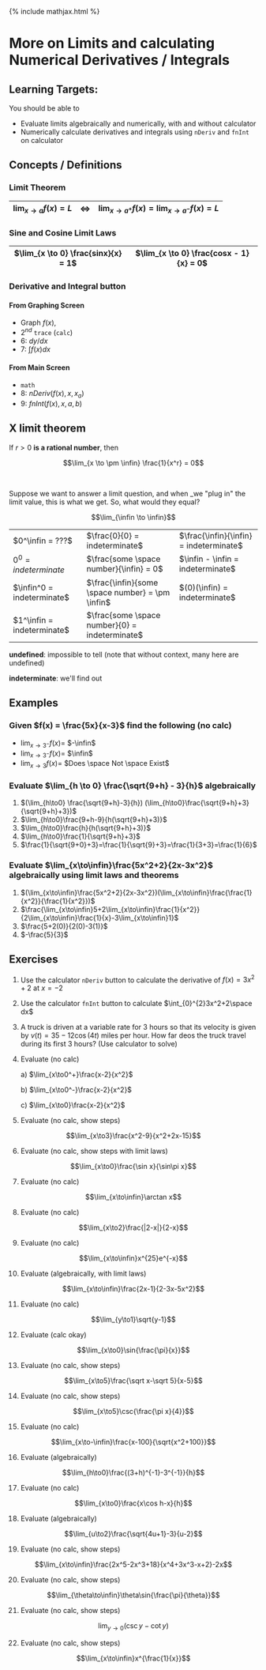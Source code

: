 {% include mathjax.html %}

# More on Limits and calculating Numerical Derivatives / Integrals

## Learning Targets:

You should be able to

- Evaluate limits algebraically and numerically, with and without calculator
- Numerically calculate derivatives and integrals using `nDeriv` and `fnInt` on calculator

## Concepts / Definitions

### Limit Theorem

| $\lim_{x \to a} f(x) = L$ | $\iff$ | $\lim_{x \to a^+} f(x) = \lim_{x \to a^-} f(x) = L$ |
|---|---|---|

### Sine and Cosine Limit Laws

| $\lim_{x \to 0} \frac{sinx}{x} = 1$ | $\lim_{x \to 0} \frac{cosx - 1}{x} = 0$ |
|---|---|

### Derivative and Integral button

#### From Graphing Screen

- Graph $f(x)$,
- $2^{nd}$ `trace` (`calc`)
- 6: $dy/dx$
- 7: $\int f(x) dx$

#### From Main Screen

- `math`
- 8: $nDeriv(f(x), x, x_a)$
- 9: $fnInt(f(x), x, a, b)$

## X limit theorem

If $r > 0$ **is a rational number**, then

$$\lim_{x \to \pm \infin} \frac{1}{x^r} = 0$$

&nbsp;

Suppose we want to answer a limit question, and when _we "plug in" the limit value, this is what we get.
So, what would they equal?

$$\lim_{\infin \to \infin}$$

| | | |
|---|---|---|
| $0^\infin = ???$ | $\frac{0}{0} = indeterminate$ |$\frac{\infin}{\infin} = indeterminate$ |
| $0^0 = indeterminate$ | $\frac{some \space number}{\infin} = 0$ | $\infin - \infin = indeterminate$ |
| $\infin^0 = indeterminate$ | $\frac{\infin}{some \space number} = \pm \infin$ | $(0)(\infin) = indeterminate$ |
| $1^\infin = indeterminate$ | $\frac{some \space number}{0} = indeterminate$ |

__undefined__: impossible to tell (note that without context, many here are undefined)

__indeterminate__: we'll find out

## Examples

### Given $f(x) = \frac{5x}{x-3}$ find the following (no calc)

- $\lim_{x \to 3^-} f(x) =$ $-\infin$
- $\lim_{x \to 3^-} f(x) =$ $\infin$
- $\lim_{x \to 3} f(x) =$ $Does \space Not \space Exist$

### Evaluate $\lim_{h \to 0} \frac{\sqrt{9+h} - 3}{h}$ algebraically

1) $(\lim_{h\to0} \frac{\sqrt{9+h}-3}{h}) (\lim_{h\to0}\frac{\sqrt{9+h}+3}{\sqrt{9+h}+3})$
2) $\lim_{h\to0}\frac{9+h-9}{h(\sqrt{9+h}+3)}$
3) $\lim_{h\to0}\frac{h}{h(\sqrt{9+h}+3)}$
4) $\lim_{h\to0}\frac{1}{\sqrt{9+h}+3}$
5) $\frac{1}{\sqrt{9+0}+3}=\frac{1}{\sqrt{9}+3}=\frac{1}{3+3}=\frac{1}{6}$

### Evaluate $\lim_{x\to\infin}\frac{5x^2+2}{2x-3x^2}$ algebraically using limit laws and theorems

1) $(\lim_{x\to\infin}\frac{5x^2+2}{2x-3x^2})(\lim_{x\to\infin}\frac{\frac{1}{x^2}}{\frac{1}{x^2}})$
2) $\frac{\lim_{x\to\infin}5+2\lim_{x\to\infin}\frac{1}{x^2}}{2\lim_{x\to\infin}\frac{1}{x}-3\lim_{x\to\infin}1}$
3) $\frac{5+2(0)}{2(0)-3(1)}$
4) $-\frac{5}{3}$

## Exercises

1) Use the calculator `nDeriv` button to calculate the derivative of $f(x)=3x^2+2$ at $x=-2$
2) Use the calculator `fnInt` button to calculate $\int_{0}^{2}3x^2+2\space dx$
3) A truck is driven at a variable rate for 3 hours so that its velocity is given by $v(t)=35-12\cos(4t)$ miles per hour. How far deos the truck travel during its first 3 hours? (Use calculator to solve)
4) Evaluate (no calc)

    a) $\lim_{x\to0^+}\frac{x-2}{x^2}$

    b) $\lim_{x\to0^-}\frac{x-2}{x^2}$

    c) $\lim_{x\to0}\frac{x-2}{x^2}$

5)  Evaluate (no calc, show steps)

$$\lim_{x\to3}\frac{x^2-9}{x^2+2x-15}$$

6) Evaluate (no calc, show steps with limit laws)

$$\lim_{x\to0}\frac{\sin x}{\sin\pi x}$$

7) Evaluate (no calc)

$$\lim_{x\to\infin}\arctan x$$

8) Evaluate (no calc)

$$\lim_{x\to2}\frac{|2-x|}{2-x}$$

9) Evaluate (no calc)

$$\lim_{x\to\infin}x^{25}e^{-x}$$

10) Evaluate (algebraically, with limit laws)

$$\lim_{x\to\infin}\frac{2x-1}{2-3x-5x^2}$$

11) Evaluate (no calc)

$$\lim_{y\to1}\sqrt{y-1}$$

12) Evaluate (calc okay)

$$\lim_{x\to0}\sin{\frac{\pi}{x}}$$

13) Evaluate (no calc, show steps)

$$\lim_{x\to5}\frac{\sqrt x-\sqrt 5}{x-5}$$

14) Evaluate (no calc, show steps)

$$\lim_{x\to5}\csc{\frac{\pi x}{4}}$$

15) Evaluate (no calc)

$$\lim_{x\to-\infin}\frac{x-100}{\sqrt{x^2+100}}$$

16) Evaluate (algebraically)

$$\lim_{h\to0}\frac{(3+h)^{-1}-3^{-1}}{h}$$

17) Evaluate (no calc)

$$\lim_{x\to0}\frac{x\cos h-x}{h}$$

18) Evaluate (algebraically)

$$\lim_{u\to2}\frac{\sqrt{4u+1}-3}{u-2}$$

19) Evaluate (no calc, show steps)

$$\lim_{x\to\infin}\frac{2x^5-2x^3+18}{x^4+3x^3-x+2}-2x$$

20) Evaluate (no calc, show steps)

$$\lim_{\theta\to\infin}\theta\sin{\frac{\pi}{\theta}}$$

21) Evaluate (no calc, show steps)

$$\lim_{y\to0}(\csc y-\cot y)$$

22) Evaluate (no calc, show steps)

$$\lim_{x\to\infin}x^{\frac{1}{x}}$$
